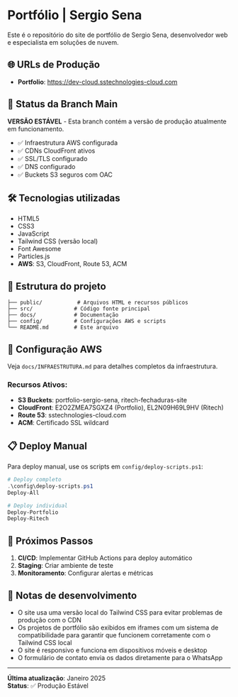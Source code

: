 # Portfólio | Sergio Sena

Este é o repositório do site de portfólio de Sergio Sena, desenvolvedor web e especialista em soluções de nuvem.

## 🌐 URLs de Produção

- **Portfolio**: https://dev-cloud.sstechnologies-cloud.com


## 🚀 Status da Branch Main

**VERSÃO ESTÁVEL** - Esta branch contém a versão de produção atualmente em funcionamento.

- ✅ Infraestrutura AWS configurada
- ✅ CDNs CloudFront ativos
- ✅ SSL/TLS configurado
- ✅ DNS configurado
- ✅ Buckets S3 seguros com OAC

## 🛠 Tecnologias utilizadas

- HTML5
- CSS3
- JavaScript
- Tailwind CSS (versão local)
- Font Awesome
- Particles.js
- **AWS**: S3, CloudFront, Route 53, ACM

## 📁 Estrutura do projeto

```
├── public/           # Arquivos HTML e recursos públicos
├── src/             # Código fonte principal
├── docs/            # Documentação
├── config/          # Configurações AWS e scripts
└── README.md        # Este arquivo
```

## 🔧 Configuração AWS

Veja `docs/INFRAESTRUTURA.md` para detalhes completos da infraestrutura.

### Recursos Ativos:
- **S3 Buckets**: portfolio-sergio-sena, ritech-fechaduras-site
- **CloudFront**: E2O2ZMEA7SGXZ4 (Portfolio), EL2N09H69L9HV (Ritech)
- **Route 53**: sstechnologies-cloud.com
- **ACM**: Certificado SSL wildcard

## 📋 Deploy Manual

Para deploy manual, use os scripts em `config/deploy-scripts.ps1`:

```powershell
# Deploy completo
.\config\deploy-scripts.ps1
Deploy-All

# Deploy individual
Deploy-Portfolio
Deploy-Ritech
```

## 🔄 Próximos Passos

1. **CI/CD**: Implementar GitHub Actions para deploy automático
2. **Staging**: Criar ambiente de teste
3. **Monitoramento**: Configurar alertas e métricas

## 📝 Notas de desenvolvimento

- O site usa uma versão local do Tailwind CSS para evitar problemas de produção com o CDN
- Os projetos de portfólio são exibidos em iframes com um sistema de compatibilidade para garantir que funcionem corretamente com o Tailwind CSS local
- O site é responsivo e funciona em dispositivos móveis e desktop
- O formulário de contato envia os dados diretamente para o WhatsApp

---

**Última atualização**: Janeiro 2025  
**Status**: ✅ Produção Estável
